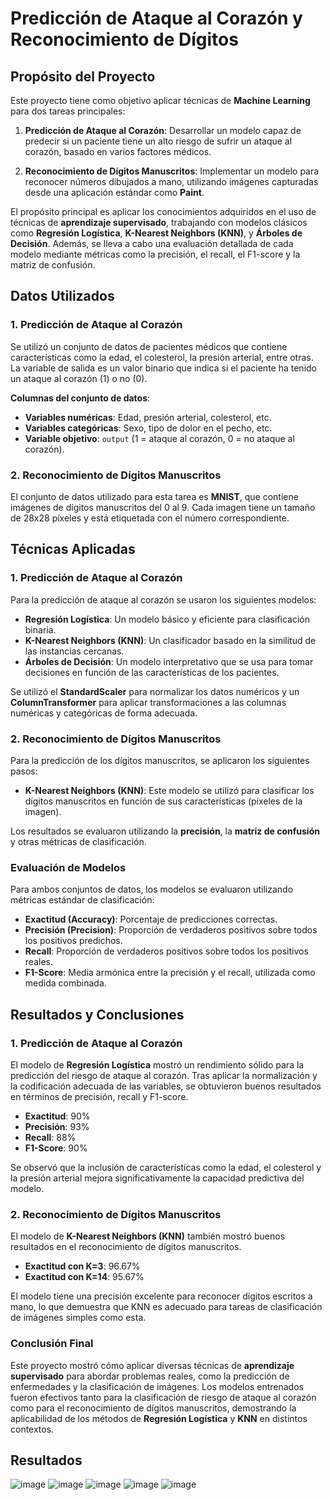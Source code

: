 # Predicción de Ataque al Corazón y Reconocimiento de Dígitos

## Propósito del Proyecto

Este proyecto tiene como objetivo aplicar técnicas de **Machine Learning** para dos tareas principales:

1. **Predicción de Ataque al Corazón**: Desarrollar un modelo capaz de predecir si un paciente tiene un alto riesgo de sufrir un ataque al corazón, basado en varios factores médicos.
   
2. **Reconocimiento de Dígitos Manuscritos**: Implementar un modelo para reconocer números dibujados a mano, utilizando imágenes capturadas desde una aplicación estándar como **Paint**.

El propósito principal es aplicar los conocimientos adquiridos en el uso de técnicas de **aprendizaje supervisado**, trabajando con modelos clásicos como **Regresión Logística**, **K-Nearest Neighbors (KNN)**, y **Árboles de Decisión**. Además, se lleva a cabo una evaluación detallada de cada modelo mediante métricas como la precisión, el recall, el F1-score y la matriz de confusión.

## Datos Utilizados

### 1. **Predicción de Ataque al Corazón**

Se utilizó un conjunto de datos de pacientes médicos que contiene características como la edad, el colesterol, la presión arterial, entre otras. La variable de salida es un valor binario que indica si el paciente ha tenido un ataque al corazón (1) o no (0).

**Columnas del conjunto de datos**:

- **Variables numéricas**: Edad, presión arterial, colesterol, etc.
- **Variables categóricas**: Sexo, tipo de dolor en el pecho, etc.
- **Variable objetivo**: `output` (1 = ataque al corazón, 0 = no ataque al corazón).

### 2. **Reconocimiento de Dígitos Manuscritos**

El conjunto de datos utilizado para esta tarea es **MNIST**, que contiene imágenes de dígitos manuscritos del 0 al 9. Cada imagen tiene un tamaño de 28x28 píxeles y está etiquetada con el número correspondiente.

## Técnicas Aplicadas

### 1. **Predicción de Ataque al Corazón**

Para la predicción de ataque al corazón se usaron los siguientes modelos:

- **Regresión Logística**: Un modelo básico y eficiente para clasificación binaria.
- **K-Nearest Neighbors (KNN)**: Un clasificador basado en la similitud de las instancias cercanas.
- **Árboles de Decisión**: Un modelo interpretativo que se usa para tomar decisiones en función de las características de los pacientes.
  
Se utilizó el **StandardScaler** para normalizar los datos numéricos y un **ColumnTransformer** para aplicar transformaciones a las columnas numéricas y categóricas de forma adecuada.

### 2. **Reconocimiento de Dígitos Manuscritos**

Para la predicción de los dígitos manuscritos, se aplicaron los siguientes pasos:

- **K-Nearest Neighbors (KNN)**: Este modelo se utilizó para clasificar los dígitos manuscritos en función de sus características (píxeles de la imagen).
  
Los resultados se evaluaron utilizando la **precisión**, la **matriz de confusión** y otras métricas de clasificación.

### Evaluación de Modelos

Para ambos conjuntos de datos, los modelos se evaluaron utilizando métricas estándar de clasificación:

- **Exactitud (Accuracy)**: Porcentaje de predicciones correctas.
- **Precisión (Precision)**: Proporción de verdaderos positivos sobre todos los positivos predichos.
- **Recall**: Proporción de verdaderos positivos sobre todos los positivos reales.
- **F1-Score**: Media armónica entre la precisión y el recall, utilizada como medida combinada.

## Resultados y Conclusiones

### 1. **Predicción de Ataque al Corazón**

El modelo de **Regresión Logística** mostró un rendimiento sólido para la predicción del riesgo de ataque al corazón. Tras aplicar la normalización y la codificación adecuada de las variables, se obtuvieron buenos resultados en términos de precisión, recall y F1-score.

- **Exactitud**: 90%
- **Precisión**: 93%
- **Recall**: 88%
- **F1-Score**: 90%

Se observó que la inclusión de características como la edad, el colesterol y la presión arterial mejora significativamente la capacidad predictiva del modelo.

### 2. **Reconocimiento de Dígitos Manuscritos**

El modelo de **K-Nearest Neighbors (KNN)** también mostró buenos resultados en el reconocimiento de dígitos manuscritos.

- **Exactitud con K=3**: 96.67%
- **Exactitud con K=14**: 95.67%

El modelo tiene una precisión excelente para reconocer dígitos escritos a mano, lo que demuestra que KNN es adecuado para tareas de clasificación de imágenes simples como esta.

### Conclusión Final

Este proyecto mostró cómo aplicar diversas técnicas de **aprendizaje supervisado** para abordar problemas reales, como la predicción de enfermedades y la clasificación de imágenes. Los modelos entrenados fueron efectivos tanto para la clasificación de riesgo de ataque al corazón como para el reconocimiento de dígitos manuscritos, demostrando la aplicabilidad de los métodos de **Regresión Logística** y **KNN** en distintos contextos.

## Resultados
![image](https://github.com/user-attachments/assets/326228a5-8426-4e37-879a-d274067ff500)
![image](https://github.com/user-attachments/assets/c7274ed0-6cfd-44f2-aba3-399b0602df2a)
![image](https://github.com/user-attachments/assets/a6a5a7b4-bf99-49d8-8d03-b8abd070345b)
![image](https://github.com/user-attachments/assets/694a5842-d471-4411-b239-32efbba06c81)
![image](https://github.com/user-attachments/assets/ddadd660-d143-4ab4-a584-7aff9d76601e)
